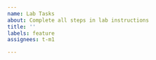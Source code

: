 ```yaml
---
name: Lab Tasks
about: Complete all steps in lab instructions
title: ''
labels: feature
assignees: t-m1

---
```



